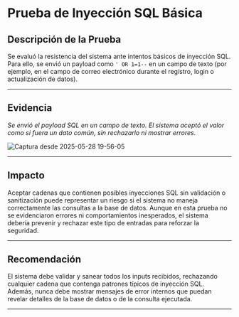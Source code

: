 # Prueba de Inyección SQL Básica

## Descripción de la Prueba

Se evaluó la resistencia del sistema ante intentos básicos de inyección SQL. Para ello, se envió un payload como `' OR 1=1--` en un campo de texto (por ejemplo, en el campo de correo electrónico durante el registro, login o actualización de datos).

---

## Evidencia

  *Se envió el payload SQL en un campo de texto. El sistema aceptó el valor como si fuera un dato común, sin rechazarlo ni mostrar errores.*
  
![Captura desde 2025-05-28 19-56-05](https://github.com/user-attachments/assets/14a1845f-8461-40dd-aa18-0db4179d7306)



---

## Impacto

Aceptar cadenas que contienen posibles inyecciones SQL sin validación o sanitización puede representar un riesgo si el sistema no maneja correctamente las consultas a la base de datos. Aunque en esta prueba no se evidenciaron errores ni comportamientos inesperados, el sistema debería prevenir y rechazar este tipo de entradas para reforzar la seguridad.

---

## Recomendación

El sistema debe validar y sanear todos los inputs recibidos, rechazando cualquier cadena que contenga patrones típicos de inyección SQL. Además, nunca debe mostrar mensajes de error internos que puedan revelar detalles de la base de datos o de la consulta ejecutada.

---
